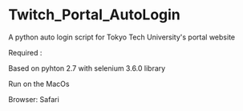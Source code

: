 # Twitch_Portal_AutoLogin
A python auto login script for Tokyo Tech University's portal website  

Required :

Based on pyhton 2.7 with selenium 3.6.0 library	

Run on the MacOs

Browser: Safari 

